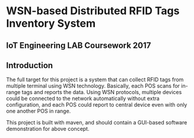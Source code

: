 # WSN-based Distributed RFID Tags Inventory System
## IoT Engineering LAB Coursework 2017

## Introduction
The full target for this project is a system that can collect RFID tags from multiple terminal using WSN technology. Basically, each POS scans for in-range tags and reports the data. Using WSN protocols, multiple devices could be connected to the network automatically without extra configuration, and each POS could report to central device even with only one another POS in range.

This project is built with maven, and should contain a GUI-based software demonstration for above concept.
